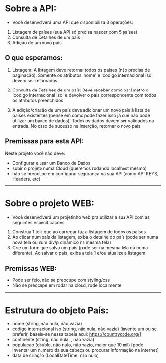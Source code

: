# Sobre a API:
- Você desenvolverá uma API que disponibiliza 3 operações:
 1) Listagem de países (sua API só precisa nascer com 5 países)
 2) Consulta de Detalhes de um país
 3) Adição de um novo país
## O que esperamos:
1) Listagem:
A listagem deve retornar todos os países (não precisa de paginação). Somente os atributos 'nome' e 'codigo internacional iso' devem ser retornados

2) Consulta de Detalhes de um país:
Deve receber como parâmetro o 'codigo internacional iso' e devolver o país correspondente com todos os atributos preenchidos

3) A adição/criação de um país deve adicionar um novo país à lista de países existentes (pense em como pode fazer isso já que não pode utilizar um banco de dados). 
Todos os dados devem ser validados na entrada.
No caso de sucesso na inserção, retornar o novo país
## Premissas para esta API:
Neste projeto você não deve:
- Configurar e usar um Banco de Dados 
- subir o projeto numa Cloud (queremos rodando localhost mesmo)
- não se preocupe em configurar segurança na sua API (como API KEYS, Headers, etc)
-------------------------------------------------------------------------------------------------------

# Sobre o projeto WEB:
- Você desenvolverá um projetinho web pra utilizar a sua API com as seguintes especificações
1) Construa 1 tela que ao carregar faz a listagem de todos os países 
2) Ao clicar num país da listagem, exiba o detalhe do país (pode ser numa nova tela ou num div/p dinâmico na mesma tela)
3) Crie um form que salva um país (pode ser na mesma tela ou numa diferente). Ao salvar o país, exiba a tela 1 e/ou atualize a listagem.

## Premissas WEB:
- Pode ser feio, não se preocupe com styling/css
- Não se preocupe em rodar na cloud, rode localmente
-------------------------------------------------------------------------------------------------------
# Estrutura do objeto País:
- nome (string, não nula, não vazia)
- codigo internacional iso (string, não nula, não vazia)  [invente um ou se preferir, baseie-se nessa tabela aqui: https://countrycode.org/]
- continente (string, não nula, , não vazia)
- populacao (double, não nulo, não vazio, maior que 10 mil) [pode inventar um numero da sua cabeça ou procurar informação na internet]
- data de criação (LocalDateTime, não nulo)